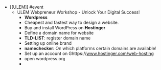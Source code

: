 - [[ULEM]] #event
	- ULEM Webpreneur Workshop - Unlock Your Digital Success!
		- **Wordpress**
		- Cheapest and fastest way to design a website.
		- Buy and install WordPress on **Hostinger**
		- Define a domain name for website
		- **TLD-LIST**: register domain name
		- Setting up online brand
		- **namechecker**: On which platforms certain domains are available!
		- Set up an account on Ghttps://www.hostinger.com/web-hosting
		- open wordpress.org
		-